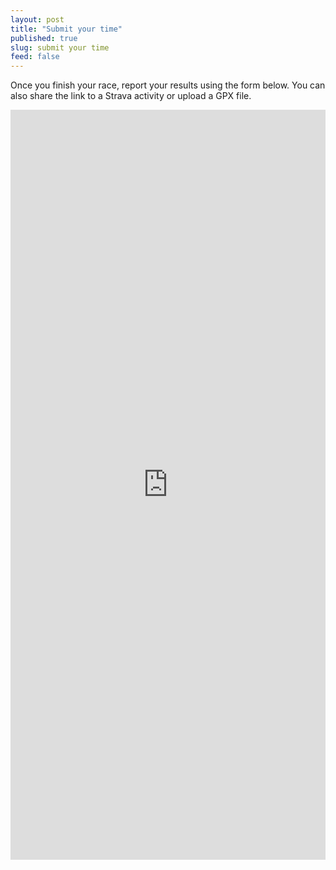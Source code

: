 ```yaml
---
layout: post
title: "Submit your time"
published: true
slug: submit your time
feed: false
---
```


Once you finish your race, report your results using the form below. You can also share the link to a Strava activity or upload a GPX file.

<iframe src="https://docs.google.com/forms/d/e/1FAIpQLScWM0INGmnGZKYTaeqmlzDre91-4-_opPshm-By24LuEvShhQ/viewform?embedded=true" width="100%" height="1200" frameborder="0" marginheight="0" marginwidth="0">Loading…</iframe>